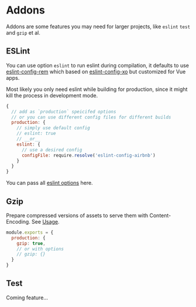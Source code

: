 # Addons

Addons are some features you may need for larger projects, like `eslint` `test` and `gzip` et al.

<!-- toc -->

## ESLint

You can use option `eslint` to run eslint during compilation, it defaults to use [eslint-config-rem](https://github.com/egoist/eslint-config-rem) which based on [eslint-config-xo](https://github.com/sindresorhus/eslint-config-xo) but customized for Vue apps.

Most likely you only need eslint while building for production, since it might kill the process in development mode.

```js
{
  // add as `production` speicifed options
  // or you can use different config files for different builds
  production: {
    // simply use default config
    // eslint: true
    // __or__
    eslint: {
      // use a desired config
      configFile: require.resolve('eslint-config-airbnb')
    }
  }
}
```

You can pass all [eslint options](http://eslint.org/docs/developer-guide/nodejs-api#cliengine) here.

## Gzip

Prepare compressed versions of assets to serve them with Content-Encoding. See [Usage](https://github.com/webpack/compression-webpack-plugin#usage).

```js
module.exports = {
  production: {
    gzip: true,
    // or with options
    // gzip: {}
  }
}
```

## Test

Coming feature...

